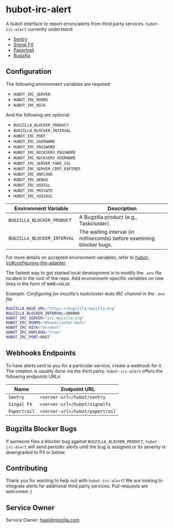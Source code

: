 # hubot-irc-alert

A hubot interface to report errors/alerts from third party services. `hubot-irc-alert` currently understand:

* [Sentry](https://sentry.io/) 
* [Signal FX](https://signalfx.com/)
* [Papertrail](https://papertrailapp.com/)
* [Bugzilla](https://bugzilla.mozilla.org/)

## Configuration

The following environment variables are required:

* `HUBOT_IRC_SERVER`
* `HUBOT_IRC_ROOMS`
* `HUBOT_IRC_NICK`

And the following are optional:

* `BUGZILLA_BLOCKER_PRODUCT`
* `BUGZILLA_BLOCKER_INTERVAL`
* `HUBOT_IRC_PORT`
* `HUBOT_IRC_USERNAME`
* `HUBOT_IRC_PASSWORD`
* `HUBOT_IRC_NICKSERV_PASSWORD`
* `HUBOT_IRC_NICKSERV_USERNAME`
* `HUBOT_IRC_SERVER_FAKE_SSL`
* `HUBOT_IRC_SERVER_CERT_EXPIRED`
* `HUBOT_IRC_UNFLOOD`
* `HUBOT_IRC_DEBUG`
* `HUBOT_IRC_USESSL`
* `HUBOT_IRC_PRIVATE`
* `HUBOT_IRC_USESASL`

| Environment Variable | Description |
| -------------------- | ----------- |
| `BUGZILLA_BLOCKER_PRODUCT` | A Bugzilla product (e.g., Taskcluster). |
| `BUGZILLA_BLOCKER_INTERVAL` | The waiting interval (in milliseconds) before examining blocker bugs.

For more details on accepted environment variables, refer
to [hubot-irc#configuring-the-adapter](https://github.com/nandub/hubot-irc/blob/master/README.md#configuring-the-adapter).

The fastest way to get started local development is to modify the `.env` file located in the root of the repo.
Add environment-specific variables on new lines in the form of `NAME=VALUE`.

_Example: Configuring for mozilla's taskcluster-bots IRC channel in the `.env` file_

```bash
BUGZILLA_BASE_URL="https://bugzilla.mozilla.org"
BUGZILLA_BLOCKER_INTERVAL=300000
HUBOT_IRC_SERVER="irc.mozilla.org"
HUBOT_IRC_ROOMS="#taskcluster-bots"
HUBOT_IRC_NICK="mrrobot"
HUBOT_IRC_UNFLOOD="true"
HUBOT_IRC_PORT=6667
```

## Webhooks Endpoints

To have alerts sent to you for a particular service, create a webhook for it. The creation is usually done
via the third party. `hubot-irc-alert` offers the following endpoints URLs:

| Name | Endpoint URL | 
| ---- | ----------- |
| `Sentry` | `<server-url>/hubot/sentry` |
| `Singal FX` | `<server-url>/hubot/signalfx` |
| `Papertrail` | `<server-url>/hubot/papertrail` |

## Bugzilla Blocker Bugs

If someone files a blocker bug against `BUGZILLA_BLOCKER_PRODUCT`, `hubot-irc-alert` will send periodic alerts until the bug is assigned or its severity is downgraded to P3 or below.

## Contributing

Thank you for wanting to help out with `hubot-irc-alert`! We are looking to integrate alerts for additional
third party services. Pull-requests are welcomed :)

## Service Owner

Service Owner: haali@mozilla.com
